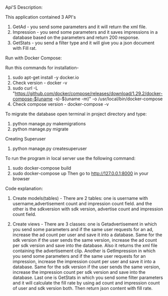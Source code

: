 
Api'S Description:

This application contained 3 API's
1. GetAd - you send some parameters and it will return the xml file.
2. Impression - you send some parameters and it saves impressions in a database based on the parameters and return 200 response.
3. GetStats - you send a filter type and it will give you a json document with Fill rat.

Run with Docker Compose:

Run this commands for installation-
1. sudo apt-get install -y docker.io
2. Check version - docker -v
3. sudo curl -L "https://github.com/docker/compose/releases/download/1.29.2/docker-compose-$(uname -s)-$(uname -m)" -o /usr/local/bin/docker-compose
4. Check compose version - docker-compose -v

To migrate the database open terminal in project directory and type:
1. python manage.py makemigrations
2. python manage.py migrate

Creating Superuser
1. python manage.py createsuperuser

To run the program in local server use the following command:
1. sudo docker-compose build
2. sudo docker-compose up
Then go to http://127.0.0.1:8000 in your browser


Code explanation:
1. Create models(tables) - There are 2 tables:
   one is username with username,advertisement count and impression count field.
   and the other is the sdkversion with sdk version, advertise count and impression count field.

2. Create views - There are 3 classes:
one is Getadvertisement in which you send some parameters and if the same user requests for   an ad, increase the ad count per user and save it into a database.
Same for the sdk version if the user sends the same version, increase the ad count per sdk version and save into the database.
Also it returns the xml file containing the advertisement clip.
Another is GetImpression in which you send some parameters and if the same user requests for   an impression, increase the impression count per user and save it into a database.
Same for the sdk version if the user sends the same version, increase the impression count per sdk version and save into the database.
Last one is GetStats in which you send some filter parameters and it will calculate the fill rate by using ad count and impression count of user and sdk version both. Then return json content with fill rate.
